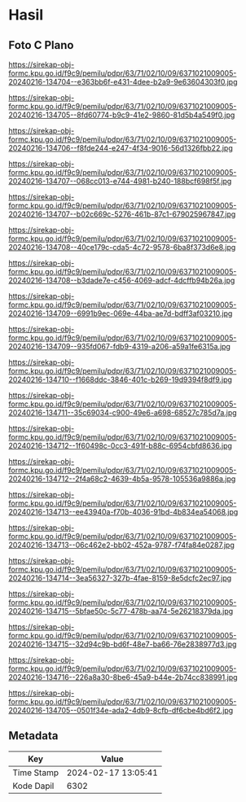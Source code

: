 # Hasil

## Foto C Plano

https://sirekap-obj-formc.kpu.go.id/f9c9/pemilu/pdpr/63/71/02/10/09/6371021009005-20240216-134704--e363bb6f-e431-4dee-b2a9-9e63604303f0.jpg

https://sirekap-obj-formc.kpu.go.id/f9c9/pemilu/pdpr/63/71/02/10/09/6371021009005-20240216-134705--8fd60774-b9c9-41e2-9860-81d5b4a549f0.jpg

https://sirekap-obj-formc.kpu.go.id/f9c9/pemilu/pdpr/63/71/02/10/09/6371021009005-20240216-134706--f8fde244-e247-4f34-9016-56d1326fbb22.jpg

https://sirekap-obj-formc.kpu.go.id/f9c9/pemilu/pdpr/63/71/02/10/09/6371021009005-20240216-134707--068cc013-e744-4981-b240-188bcf698f5f.jpg

https://sirekap-obj-formc.kpu.go.id/f9c9/pemilu/pdpr/63/71/02/10/09/6371021009005-20240216-134707--b02c669c-5276-461b-87c1-679025967847.jpg

https://sirekap-obj-formc.kpu.go.id/f9c9/pemilu/pdpr/63/71/02/10/09/6371021009005-20240216-134708--40ce179c-cda5-4c72-9578-6ba8f373d6e8.jpg

https://sirekap-obj-formc.kpu.go.id/f9c9/pemilu/pdpr/63/71/02/10/09/6371021009005-20240216-134708--b3dade7e-c456-4069-adcf-4dcffb94b26a.jpg

https://sirekap-obj-formc.kpu.go.id/f9c9/pemilu/pdpr/63/71/02/10/09/6371021009005-20240216-134709--6991b9ec-069e-44ba-ae7d-bdff3af03210.jpg

https://sirekap-obj-formc.kpu.go.id/f9c9/pemilu/pdpr/63/71/02/10/09/6371021009005-20240216-134709--935fd067-fdb9-4319-a206-a59a1fe6315a.jpg

https://sirekap-obj-formc.kpu.go.id/f9c9/pemilu/pdpr/63/71/02/10/09/6371021009005-20240216-134710--f1668ddc-3846-401c-b269-19d9394f8df9.jpg

https://sirekap-obj-formc.kpu.go.id/f9c9/pemilu/pdpr/63/71/02/10/09/6371021009005-20240216-134711--35c69034-c900-49e6-a698-68527c785d7a.jpg

https://sirekap-obj-formc.kpu.go.id/f9c9/pemilu/pdpr/63/71/02/10/09/6371021009005-20240216-134712--1f60498c-0cc3-491f-b88c-6954cbfd8636.jpg

https://sirekap-obj-formc.kpu.go.id/f9c9/pemilu/pdpr/63/71/02/10/09/6371021009005-20240216-134712--2f4a68c2-4639-4b5a-9578-105536a9886a.jpg

https://sirekap-obj-formc.kpu.go.id/f9c9/pemilu/pdpr/63/71/02/10/09/6371021009005-20240216-134713--ee43940a-f70b-4036-91bd-4b834ea54068.jpg

https://sirekap-obj-formc.kpu.go.id/f9c9/pemilu/pdpr/63/71/02/10/09/6371021009005-20240216-134713--06c462e2-bb02-452a-9787-f74fa84e0287.jpg

https://sirekap-obj-formc.kpu.go.id/f9c9/pemilu/pdpr/63/71/02/10/09/6371021009005-20240216-134714--3ea56327-327b-4fae-8159-8e5dcfc2ec97.jpg

https://sirekap-obj-formc.kpu.go.id/f9c9/pemilu/pdpr/63/71/02/10/09/6371021009005-20240216-134715--5bfae50c-5c77-478b-aa74-5e26218379da.jpg

https://sirekap-obj-formc.kpu.go.id/f9c9/pemilu/pdpr/63/71/02/10/09/6371021009005-20240216-134715--32d94c9b-bd6f-48e7-ba66-76e2838977d3.jpg

https://sirekap-obj-formc.kpu.go.id/f9c9/pemilu/pdpr/63/71/02/10/09/6371021009005-20240216-134716--226a8a30-8be6-45a9-b44e-2b74cc838991.jpg

https://sirekap-obj-formc.kpu.go.id/f9c9/pemilu/pdpr/63/71/02/10/09/6371021009005-20240216-134705--0501f34e-ada2-4db9-8cfb-df6cbe4bd6f2.jpg


## Metadata

| Key        | Value               |
| ---------- | ------------------- |
| Time Stamp | 2024-02-17 13:05:41 |
| Kode Dapil | 6302                |




